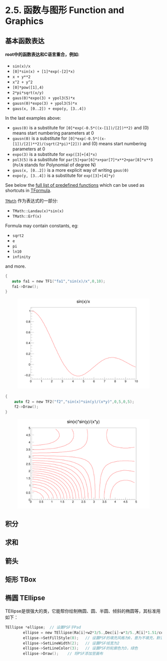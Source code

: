 # 2.5. 函数与图形 Function and Graphics

## 基本函数表达

#### root中的函数表达和C语言重合，例如:

* `sin(x)/x`
* `[0]*sin(x) + [1]*exp(-[2]*x)`
* `x + y**2`
* `x^2 + y^2`
* `[0]*pow([1],4)`
* `2*pi*sqrt(x/y)`
* `gaus(0)*expo(3) + ypol3(5)*x`
* `gausn(0)*expo(3) + ypol3(5)*x`
* `gaus(x, [0..2]) + expo(y, [3..4])`

In the last examples above:

* `gaus(0)` is a substitute for `[0]*exp(-0.5*((x-[1])/[2])**2)` and (0) means start numbering parameters at 0
* `gausn(0)` is a substitute for `[0]*exp(-0.5*((x-[1])/[2])**2)/(sqrt(2*pi)*[2]))` and (0) means start numbering parameters at 0
* `expo(3)` is a substitute for `exp([3]+[4]*x)`
* `pol3(5)` is a substitute for `par[5]+par[6]*x+par[7]*x**2+par[8]*x**3` (`PolN` stands for Polynomial of degree N)
* `gaus(x, [0..2])` is a more explicit way of writing `gaus(0)`
* `expo(y, [3..4])` is a substitute for `exp([3]+[4]*y)`

See below the [full list of predefined functions](https://root.cern/doc/master/classTFormula.html#FormulaFuncs) which can be used as shortcuts in [TFormula](https://root.cern/doc/master/classTFormula.html).

[`TMath`](https://root.cern/doc/master/namespaceTMath.html) 作为表达式的一部分:

* `TMath::Landau(x)*sin(x)`
* `TMath::Erf(x)`

Formula may contain constants, eg:

* `sqrt2`
* `e`
* `pi`
* `ln10`
* `infinity`

and more.



```c
{
   auto fa1 = new TF1("fa1","sin(x)/x",0,10);
   fa1->Draw();
}
```

<figure><img src="../.gitbook/assets/pict1_TF1_001.png" alt="" width="563"><figcaption></figcaption></figure>





```c
{
    auto f2 = new TF2("f2","sin(x)*sin(y)/(x*y)",0,5,0,5);
    f2->Draw();
}
```

<figure><img src="../.gitbook/assets/pict1_TF2_001.png" alt="" width="563"><figcaption></figcaption></figure>

## 积分



## 求和













## 箭头

## 矩形 TBox

## 椭圆 TEllipse

TEllipse是很强大的类，它能帮你绘制椭圆、圆、半圆、倾斜的椭圆等，其标准用如下：

```c
TEllipse *ellipse;  // 设置PSF于Pad
        ellipse = new TEllipse(Ra[i]+w2*3/5.,Dec[i]-w*3/5.,R[i]*1.51/cos(Dec[i]/57.3),R[i]*1.51,0,270,60);   // TEllipse(椭圆在Pad中的横坐标,纵坐标,长轴,短轴,phimax,phimin,theta)
        ellipse->SetFillStyle(0);   // 设置PSF的填充风格为0，意为不填充，默认不填充
        ellipse->SetLineWidth(2);   // 设置PSF线宽为2
        ellipse->SetLineColor(3);   // 设置PSF的轮廓色为3，绿色
        ellipse->Draw();    // 将PSF添加至画布

```

##














